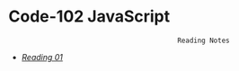# Code-102 JavaScript

                                              Reading Notes


- [*Reading 01*](https://nassir1976.github.io/reading-notes/class-01-reading)

